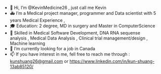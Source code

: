 - 👋 Hi, I’m @KevinMedicine26 ,  just call me Kevin 
- 🚑 I’m a Medical project manager, programmer and Data scientist with 5 years Medical Experience ,
- 🎓 Education: 2 degree, MD in surgery and Master in ComputerScience
- 👀 Skilled in Medical Software Development, DNA RNA sequense analysis , Medical Data Analysis , Clinical trial management/design , Machine learning  
- 💞️ I’m currently looking for a job in Canada       
- 📫 If you have interest in me, fell free to reach me through : kunshuang26@gmail.com or https://www.linkedin.com/in/kun-shuang-13ab85120/

<!---
KevinMedicine26/KevinMedicine26 is a ✨ special ✨ repository because its `README.md` (this file) appears on your GitHub profile.
You can click the Preview link to take a look at your changes.
--->
